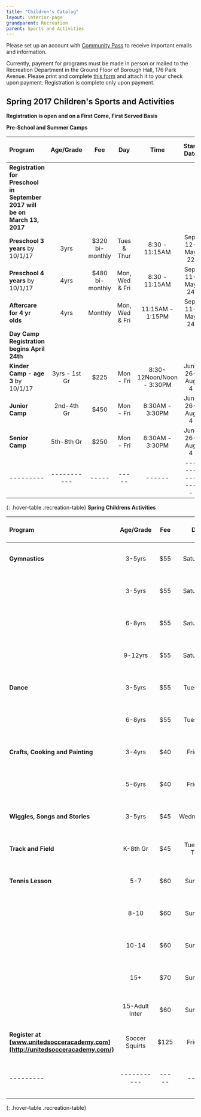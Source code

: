 ```yaml
---
title: "Children's Catalog"
layout: interior-page
grandparent: Recreation
parent: Sports and Activities
---
```

 
Please set up an account with [Community Pass](https://register.communitypass.net/reg/login.cfm?D%3CN%21%2E%22_W%22F%299SZWV%5C%21%3DHNW%3BR%3AZQI%2F79%2CKX03%3DBIP%27B%5EF%25U99%2B) to receive important emails and information. 

Currently, payment for programs must be made in person or mailed to the Recreation Department in the Ground Floor of Borough Hall, 176 Park Avenue.  Please print and complete [this form](http://static.rutherford-nj.com/recreation/Recreation_ProgramRegistration.pdf) and attach it to your check upon payment. Registration is complete only upon payment.

## Spring 2017 Children's Sports and Activities
**Registration is open and on a First Come, First Served Basis**

**Pre-School and Summer Camps**

| Program | Age/Grade | Fee |	Day | Time | Start Date |	Dates no session | Number of classes | Location |
|:--------|:---------:|:---:|:---:|:----:|:-------------:|:----------------:|:-----------------:|:--------:|
|	**Registration for Preschool in September 2017 will be on March 13, 2017**		|  |  |  |  |  |  |  |  |
| **Preschool 3 years** by 10/1/17 | 3yrs | $320 bi-monthly | Tues & Thur | 8:30 - 11:15AM | Sept 12-May 22 | Follows School calendar | | Tamblyn Field Civic Center |
| **Preschool 4 years** by 10/1/17 | 4yrs | $480 bi-monthly | Mon, Wed & Fri | 8:30 - 11:15AM | Sept 11-May 24 | Follows School calendar | | Tamblyn Field Civic Center |
| **Aftercare for 4 yr olds** | 4yrs | Monthly | Mon, Wed & Fri | 11:15AM - 1:15PM | Sept 11-May 24 | Follows School calendar | | Tamblyn Field Civic Center |
|	**Day Camp Registration begins April 24th**		|  |  |  |  |  |  |  |  |
| **Kinder Camp - age 3** by 10/1/17 | 3yrs - 1st Gr | $225 | Mon - Fri | 8:30-12Noon/Noon - 3:30PM | June 26-Aug 4 | July 4 | half days | Tamblyn Field Civic Center |
| **Junior Camp**| 2nd-4th Gr | $450 | Mon - Fri | 8:30AM - 3:30PM | June 26-Aug 4 | July 4 | | Washington School |
| **Senior Camp**| 5th-8th Gr | $250 | Mon - Fri | 8:30AM - 3:30PM | June 26-Aug 4 | July 4 | | Union School |
|---------|-----------|-----|-----|------|-------------|------------------|-------------------|----------|
{: .hover-table .recreation-table}
**Spring Childrens Activities**

| Program | Age/Grade | Fee |	Day | Time | Start Date |	Dates no session | Number of classes | Location |
|:--------|:---------:|:---:|:---:|:----:|:-------------:|:----------------:|:-----------------:|:--------:|
| **Gymnastics** | 3-5yrs | $55 | Saturdays | 9:00 - 10:00AM  | Apr 8-June 10 |    | 8 | Tamblyn Field Civic Center |
|                | 3-5yrs | $55 | Saturdays | 10:00 - 11:00AM | Apr 8-June 10 |    | 8 | Tamblyn Field Civic Center |
|                | 6-8yrs | $55 | Saturdays | 11:00 - 12:00PM | Apr 8-June 10 |    | 8 | Tamblyn Field Civic Center |
|                | 9-12yrs | $55 | Saturdays | 12:00 - 1:00PM | Apr 8-June 10 |    | 8 | Tamblyn Field Civic Center |
| **Dance**      | 3-5yrs | $55 | Tuesdays | 3:30 - 4:20PM | Apr 4-May 30 |    | 8 | Tamblyn Field Civic Center |
|                | 6-8yrs | $55 | Tuesdays | 4:30 - 5:20PM | Apr 4-May 30 |    | 8 | Tamblyn Field Civic Center |
| **Crafts, Cooking and Painting** | 3-4yrs | $40 | Fridays | 1:30 - 2:15PM | Apr 7-June 9 |  | 8 | Tamblyn Field Civic Center |
|                                  | 5-6yrs | $40 | Fridays | 3:30 - 4:15PM | Apr 7-June 9 |  | 8 | Tamblyn Field Civic Center |
| **Wiggles, Songs and Stories**   | 3-5yrs | $45 | Wednesdays | 1:30-2:15PM | Apr 5-May 23 |    | 8 | Tamblyn Field Civic Center |
| **Track and Field** | K-8th Gr | $45 | Tues and Thur | 6:00-7:00PM | Mar 21-June 8 |    | 12 | Tryon Field |
| **Tennis Lesson** | 5-7 | $60 | Sundays | 1:00-2:00PM | May 7-June 11 |    | 6 | Memorial Park Tennis Cts |
|                   | 8-10 | $60 | Sundays | 2:00-3:00PM | May 7-June 11 |    | 6 | Memorial Park Tennis Cts |
                    | 10-14 | $60 | Sundays | 3:00-4:00PM | May 7-June 11 |    | 6 | Memorial Park Tennis Cts |
                    | 15+ | $70 | Sundays | 11:00AM-12:00PM | May 7-June 11 |    | 6 | Memorial Park Tennis Cts |
                    | 15-Adult Inter | $60 | Sundays | 12:00-1:00PM | May 7-June 11 |    | 6 | Memorial Park Tennis Cts |
| **Register at [www.unitedsocceracademy.com](http://unitedsocceracademy.com/)** | Soccer Squirts | $125 | Fridays | Select Time | Apr 25-June 6 |   | 6 | Walls Field |
|---------|-----------|-----|-----|------|-------------|------------------|-------------------|----------|
{: .hover-table .recreation-table}





